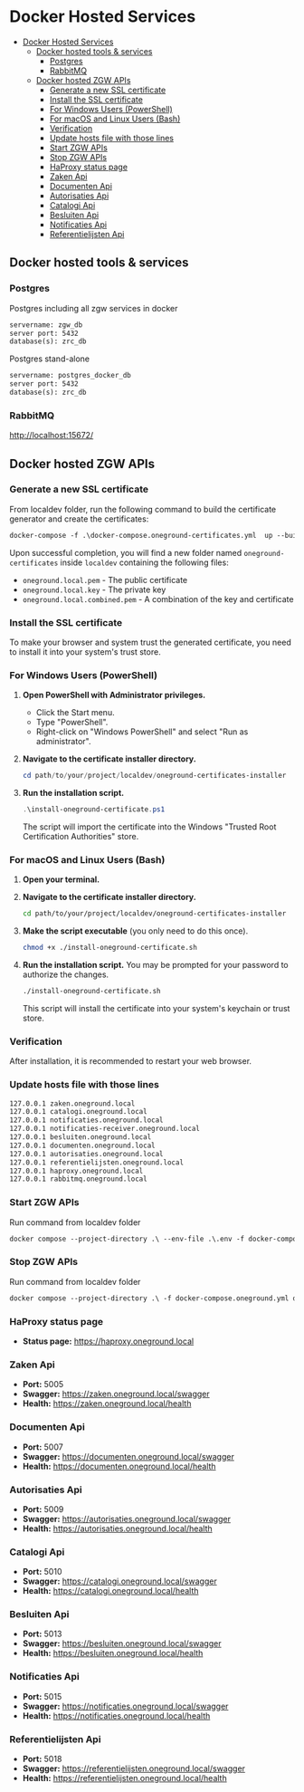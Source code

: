 # Docker Hosted Services

- [Docker Hosted Services](#docker-hosted-services)
  - [Docker hosted tools \& services](#docker-hosted-tools--services)
    - [Postgres](#postgres)
    - [RabbitMQ](#rabbitmq)
  - [Docker hosted ZGW APIs](#docker-hosted-zgw-apis)
    - [Generate a new SSL certificate](#generate-a-new-ssl-certificate)
    - [Install the SSL certificate](#install-the-ssl-certificate)
    - [For Windows Users (PowerShell)](#for-windows-users-powershell)
    - [For macOS and Linux Users (Bash)](#for-macos-and-linux-users-bash)
    - [Verification](#verification)
    - [Update hosts file with those lines](#update-hosts-file-with-those-lines)
    - [Start ZGW APIs](#start-zgw-apis)
    - [Stop ZGW APIs](#stop-zgw-apis)
    - [HaProxy status page](#haproxy-status-page)
    - [Zaken Api](#zaken-api)
    - [Documenten Api](#documenten-api)
    - [Autorisaties Api](#autorisaties-api)
    - [Catalogi Api](#catalogi-api)
    - [Besluiten Api](#besluiten-api)
    - [Notificaties Api](#notificaties-api)
    - [Referentielijsten Api](#referentielijsten-api)

## Docker hosted tools & services

### Postgres

Postgres including all zgw services in docker

```txt
servername: zgw_db
server port: 5432
database(s): zrc_db
```

Postgres stand-alone

```txt
servername: postgres_docker_db
server port: 5432
database(s): zrc_db
```

### RabbitMQ

<http://localhost:15672/>

## Docker hosted ZGW APIs

### Generate a new SSL certificate

From localdev folder, run the following command to build the certificate generator and create the certificates:

```txt
docker-compose -f .\docker-compose.oneground-certificates.yml  up --build --remove-orphans
```

Upon successful completion, you will find a new folder named `oneground-certificates` inside `localdev` containing the following files:

- `oneground.local.pem` - The public certificate
- `oneground.local.key` - The private key
- `oneground.local.combined.pem` - A combination of the key and certificate

### Install the SSL certificate

To make your browser and system trust the generated certificate, you need to install it into your system's trust store.

### For Windows Users (PowerShell)

1. **Open PowerShell with Administrator privileges.**
    - Click the Start menu.
    - Type "PowerShell".
    - Right-click on "Windows PowerShell" and select "Run as administrator".

2. **Navigate to the certificate installer directory.**

    ```powershell
    cd path/to/your/project/localdev/oneground-certificates-installer
    ```

3. **Run the installation script.**

    ```powershell
    .\install-oneground-certificate.ps1
    ```

    The script will import the certificate into the Windows "Trusted Root Certification Authorities" store.

### For macOS and Linux Users (Bash)

1. **Open your terminal.**
2. **Navigate to the certificate installer directory.**

    ```bash
    cd path/to/your/project/localdev/oneground-certificates-installer
    ```

3. **Make the script executable** (you only need to do this once).

    ```bash
    chmod +x ./install-oneground-certificate.sh
    ```

4. **Run the installation script.** You may be prompted for your password to authorize the changes.

    ```bash
    ./install-oneground-certificate.sh
    ```

    This script will install the certificate into your system's keychain or trust store.

### Verification

After installation, it is recommended to restart your web browser.

### Update hosts file with those lines

```txt
127.0.0.1 zaken.oneground.local
127.0.0.1 catalogi.oneground.local
127.0.0.1 notificaties.oneground.local
127.0.0.1 notificaties-receiver.oneground.local
127.0.0.1 besluiten.oneground.local
127.0.0.1 documenten.oneground.local
127.0.0.1 autorisaties.oneground.local
127.0.0.1 referentielijsten.oneground.local
127.0.0.1 haproxy.oneground.local
127.0.0.1 rabbitmq.oneground.local
```

### Start ZGW APIs

Run command from localdev folder

```txt
docker compose --project-directory .\ --env-file .\.env -f docker-compose.oneground.yml up -d
```

### Stop ZGW APIs

Run command from localdev folder

```txt
docker compose --project-directory .\ -f docker-compose.oneground.yml down
```

### HaProxy status page

- **Status page:** <https://haproxy.oneground.local>

### Zaken Api

- **Port:** 5005
- **Swagger:** <https://zaken.oneground.local/swagger>
- **Health:** <https://zaken.oneground.local/health>

### Documenten Api

- **Port:** 5007
- **Swagger:** <https://documenten.oneground.local/swagger>
- **Health:** <https://documenten.oneground.local/health>

### Autorisaties Api

- **Port:** 5009
- **Swagger:** <https://autorisaties.oneground.local/swagger>
- **Health:** <https://autorisaties.oneground.local/health>

### Catalogi Api

- **Port:** 5010
- **Swagger:** <https://catalogi.oneground.local/swagger>
- **Health:** <https://catalogi.oneground.local/health>

### Besluiten Api

- **Port:** 5013
- **Swagger:** <https://besluiten.oneground.local/swagger>
- **Health:** <https://besluiten.oneground.local/health>

### Notificaties Api

- **Port:** 5015
- **Swagger:** <https://notificaties.oneground.local/swagger>
- **Health:** <https://notificaties.oneground.local/health>

### Referentielijsten Api

- **Port:** 5018
- **Swagger:** <https://referentielijsten.oneground.local/swagger>
- **Health:** <https://referentielijsten.oneground.local/health>
